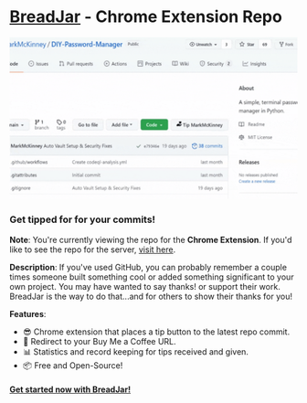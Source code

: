 # [BreadJar](https://breadjar.herokuapp.com) - Chrome Extension Repo

![Tour Gif](breadjar-tour-min.gif)

### Get tipped for for your commits!

**Note**: You're currently viewing the repo for the **Chrome Extension**. If you'd like to see the repo for the server, [visit here](https://github.com/MarkMcKinney/breadjar-server).

**Description**: If you've used GitHub, you can probably remember a couple times someone built something cool or added something significant to your own project. You may have wanted to say thanks! or support their work. BreadJar is the way to do that...and for others to show their thanks for you!

**Features**:
- 😎 Chrome extension that places a tip button to the latest repo commit.
- 🔗 Redirect to your Buy Me a Coffee URL.
- 📊 Statistics and record keeping for tips received and given.
- 📦 Free and Open-Source!

#### [Get started now with BreadJar!](https://breadjar.herokuapp.com)
